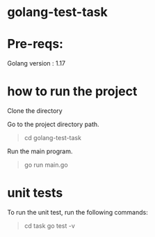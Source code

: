 # golang-test-task
# Pre-reqs:
Golang version : 1.17

# how to run the project
Clone the directory

Go to the project directory path.
> cd golang-test-task

Run the main program.
> go run main.go
# unit tests
To run the unit test, run the following commands:
> cd task
> go test -v
